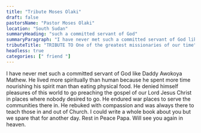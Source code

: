```yaml
---
title: "Tribute Moses Olaki"
draft: false
pastorsName: "Pastor Moses Olaki"
location: "South Sudan"
summaryHeading: "such a committed servant of God"
summaryParagraph: "I have never met such a committed servant of God like Daddy Awokoya Mathew. He lived more spiritually than human because he spent more time nourishing his spirit man than eating physical food."
tributeTitle: "TRIBUTE TO One of the greatest missionaries of our time"
headless: true
categories: [" friend "]
---
```


I have never met such a committed servant of God like Daddy Awokoya Mathew. He lived more spiritually than human because he spent more time nourishing his spirit man than eating physical food. He denied himself pleasures of this world to go preaching the gospel of our Lord Jesus Christ in places where nobody desired to go. He endured war places to serve the communities there in. He rebuked with compassion and was always there to teach those in and out of Church. I could write a whole book about you but we spare that for another day. Rest in Peace Papa. Will see you again in heaven.
